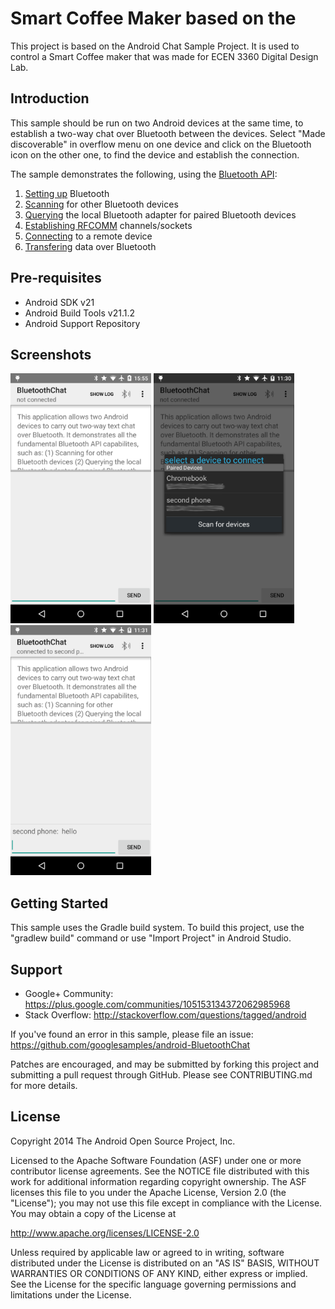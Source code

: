 Smart Coffee Maker based on the 
===================================

This project is based on the Android Chat Sample Project. It is used to control a Smart Coffee maker that was made for
ECEN 3360 Digital Design Lab. 

Introduction
------------

This sample should be run on two Android devices at the same time, to establish a two-way chat over
Bluetooth between the devices. Select "Made discoverable" in overflow menu on one device and click
on the Bluetooth icon on the other one, to find the device and establish the connection.

The sample demonstrates the following, using the [Bluetooth API][1]:

1. [Setting up][2] Bluetooth
2. [Scanning][3] for other Bluetooth devices
3. [Querying][4] the local Bluetooth adapter for paired Bluetooth devices
4. [Establishing RFCOMM][5] channels/sockets
5. [Connecting][6] to a remote device
6. [Transfering][7] data over Bluetooth

[1]: http://developer.android.com/guide/topics/connectivity/bluetooth.html
[2]: http://developer.android.com/guide/topics/connectivity/bluetooth.html#Permissions
[3]: http://developer.android.com/guide/topics/connectivity/bluetooth.html#FindingDevices
[4]: http://developer.android.com/guide/topics/connectivity/bluetooth.html#QueryingPairedDevices
[5]: http://developer.android.com/guide/topics/connectivity/bluetooth.html#ConnectingDevices
[6]: http://developer.android.com/guide/topics/connectivity/bluetooth.html#ConnectingAsAClient
[7]: http://developer.android.com/guide/topics/connectivity/bluetooth.html#ManagingAConnection

Pre-requisites
--------------

- Android SDK v21
- Android Build Tools v21.1.2
- Android Support Repository

Screenshots
-------------

<img src="screenshots/1-launch.png" height="400" alt="Screenshot"/> <img src="screenshots/2-devices.png" height="400" alt="Screenshot"/> <img src="screenshots/3-chat.png" height="400" alt="Screenshot"/> 

Getting Started
---------------

This sample uses the Gradle build system. To build this project, use the
"gradlew build" command or use "Import Project" in Android Studio.

Support
-------

- Google+ Community: https://plus.google.com/communities/105153134372062985968
- Stack Overflow: http://stackoverflow.com/questions/tagged/android

If you've found an error in this sample, please file an issue:
https://github.com/googlesamples/android-BluetoothChat

Patches are encouraged, and may be submitted by forking this project and
submitting a pull request through GitHub. Please see CONTRIBUTING.md for more details.

License
-------

Copyright 2014 The Android Open Source Project, Inc.

Licensed to the Apache Software Foundation (ASF) under one or more contributor
license agreements.  See the NOTICE file distributed with this work for
additional information regarding copyright ownership.  The ASF licenses this
file to you under the Apache License, Version 2.0 (the "License"); you may not
use this file except in compliance with the License.  You may obtain a copy of
the License at

http://www.apache.org/licenses/LICENSE-2.0

Unless required by applicable law or agreed to in writing, software
distributed under the License is distributed on an "AS IS" BASIS, WITHOUT
WARRANTIES OR CONDITIONS OF ANY KIND, either express or implied.  See the
License for the specific language governing permissions and limitations under
the License.
